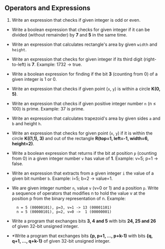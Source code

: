 ## Operators and Expressions

1. Write an expression that checks if given integer is odd or even.
* Write a boolean expression that checks for given integer if it can be divided (without remainder) by **7** and **5** in the same time.
* Write an expression that calculates rectangle's area by given `width` and `height`.
* Write an expression that checks for given integer if its third digit (right-to-left) is **7**. Example: 1732 -> true.
* Write a boolean expression for finding if the bit **3** (counting from 0) of a given integer is 1 or 0.
* Write an expression that checks if given point (`x`, `y`) is within a circle **K(0, 5)**.
* Write an expression that checks if given positive integer number `n` (n ≤ 100) is prime. Example: 37 is prime.
* Write an expression that calculates trapezoid's area by given sides `a` and `b` and height `h`.
* Write an expression that checks for given point (`x`, `y`) if it is within the circle **K((1,1), 3)** and out of the rectangle **R(top=1, left=-1, width=6, height=2)**.
* Write a boolean expression that returns if the bit at position `p` (counting from 0) in a given integer number `v` has value of **1**. Example: v=5; p=1 -> false.
* Write an expression that extracts from a given integer `i` the value of a given bit number `b`. Example: i=5; b=2 -> value=1.
* We are given integer number `n`, value `v` (v=0 or 1) and a position `p`. Write a sequence of operators that modifies n to hold the value v at the position p from the binary representation of n. Example:

		n = 5 (00000101), p=3, v=1 -> 13 (00001101)  
		n = 5 (00000101), p=2, v=0 ->  1 (00000001)
* Write a program that exchanges bits **3, 4 and 5** with bits **24, 25 and 26** of given 32-bit unsigned integer.
* \*Write a program that exchanges bits **{p, p+1, …, p+k-1)** with bits **{q, q+1, …, q+k-1}** of given 32-bit unsigned integer.